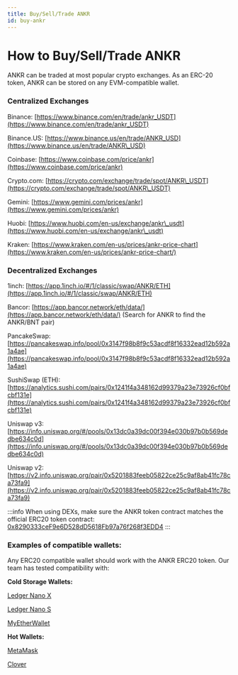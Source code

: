 ```yaml
---
title: Buy/Sell/Trade ANKR
id: buy-ankr
---
```


# How to Buy/Sell/Trade ANKR

ANKR can be traded at most popular crypto exchanges. As an ERC-20 token, ANKR can be stored on any EVM-compatible wallet.

### Centralized Exchanges

Binance: [https://www.binance.com/en/trade/ankr_USDT](https://www.binance.com/en/trade/ankr_USDT)

Binance.US: [https://www.binance.us/en/trade/ANKR_USD](https://www.binance.us/en/trade/ANKR\_USD)

Coinbase: [https://www.coinbase.com/price/ankr](https://www.coinbase.com/price/ankr)

Crypto.com: [https://crypto.com/exchange/trade/spot/ANKR\_USDT](https://crypto.com/exchange/trade/spot/ANKR\_USDT)

Gemini: [https://www.gemini.com/prices/ankr](https://www.gemini.com/prices/ankr)

Huobi: [https://www.huobi.com/en-us/exchange/ankr\_usdt](https://www.huobi.com/en-us/exchange/ankr\_usdt)

Kraken: [https://www.kraken.com/en-us/prices/ankr-price-chart](https://www.kraken.com/en-us/prices/ankr-price-chart/)

### Decentralized Exchanges

1inch: [https://app.1inch.io/#/1/classic/swap/ANKR/ETH](https://app.1inch.io/#/1/classic/swap/ANKR/ETH)

Bancor: [https://app.bancor.network/eth/data/](https://app.bancor.network/eth/data/) (Search for ANKR to find the ANKR/BNT pair)

PancakeSwap: [https://pancakeswap.info/pool/0x3147f98b8f9c53acdf8f16332ead12b592a1a4ae](https://pancakeswap.info/pool/0x3147f98b8f9c53acdf8f16332ead12b592a1a4ae)

SushiSwap (ETH): [https://analytics.sushi.com/pairs/0x1241f4a348162d99379a23e73926cf0bfcbf131e](https://analytics.sushi.com/pairs/0x1241f4a348162d99379a23e73926cf0bfcbf131e)

Uniswap v3: [https://info.uniswap.org/#/pools/0x13dc0a39dc00f394e030b97b0b569dedbe634c0d](https://info.uniswap.org/#/pools/0x13dc0a39dc00f394e030b97b0b569dedbe634c0d)

Uniswap v2: [https://v2.info.uniswap.org/pair/0x5201883feeb05822ce25c9af8ab41fc78ca73fa9](https://v2.info.uniswap.org/pair/0x5201883feeb05822ce25c9af8ab41fc78ca73fa9)

:::info
When using DEXs, make sure the ANKR token contract matches the official ERC20 token contract: [0x8290333ceF9e6D528dD5618Fb97a76f268f3EDD4](https://etherscan.io/address/0x8290333ceF9e6D528dD5618Fb97a76f268f3EDD4)
:::

### Examples of compatible wallets:

Any ERC20 compatible wallet should work with the ANKR ERC20 token. Our team has tested compatibility with:

**Cold Storage Wallets:**

[Ledger Nano X](https://shop.ledger.com/products/ledger-nano-x)

[Ledger Nano S](https://shop.ledger.com/products/ledger-nano-s)

[MyEtherWallet ](https://www.myetherwallet.com)

**Hot Wallets:**

[MetaMask](https://metamask.io)

[Clover](https://chrome.google.com/webstore/detail/clover-wallet/nhnkbkgjikgcigadomkphalanndcapjk)
